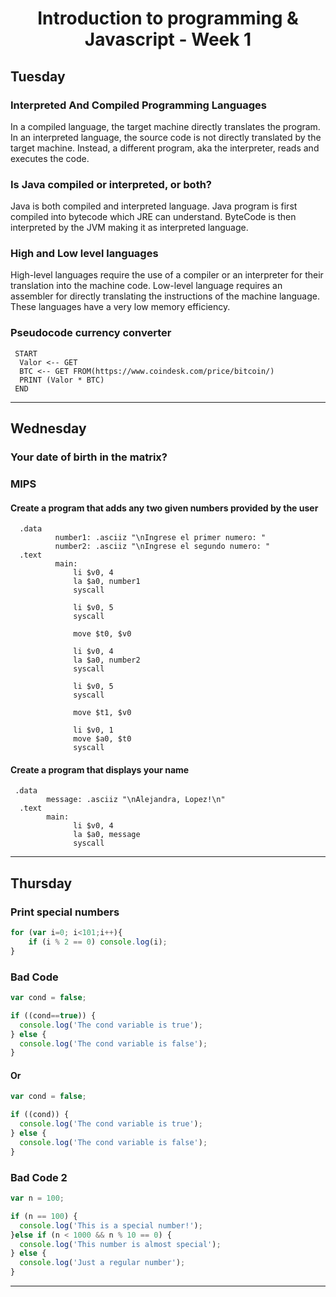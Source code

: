 
<h1 align="center">Introduction to programming & Javascript - Week 1</h1>
  
  
 ## Tuesday
 
<h3>Interpreted And Compiled Programming Languages</h3>
 
 <p>In a compiled language, the target machine directly translates the program. In an interpreted language, the source code is not directly translated by the target machine. Instead, a different program, aka the interpreter, reads and executes the code.</p>

<h3>Is Java compiled or interpreted, or both?</h3>

<p>Java is both compiled and interpreted language. Java program is first compiled into bytecode which JRE can understand. ByteCode is then interpreted by the JVM making it as interpreted language.</p>

<h3>High and Low level languages</h3>

<p>High-level languages require the use of a compiler or an interpreter for their translation into the machine code. Low-level language requires an assembler for directly translating the instructions of the machine language. These languages have a very low memory efficiency.</p>

<h3>Pseudocode currency converter</h3>

```
 START
  Valor <-- GET
  BTC <-- GET FROM(https://www.coindesk.com/price/bitcoin/)
  PRINT (Valor * BTC)
 END
```
***
## Wednesday

<h3>Your date of birth in the matrix?</h3> 

<h3>MIPS</h3> 

<h4>Create a program that adds any two given numbers provided by the user</h4>

```
  .data
	      number1: .asciiz "\nIngrese el primer numero: "
	      number2: .asciiz "\nIngrese el segundo numero: "
  .text
	      main:
              li $v0, 4
              la $a0, number1
              syscall

              li $v0, 5
              syscall

              move $t0, $v0

              li $v0, 4
              la $a0, number2
              syscall

              li $v0, 5
              syscall

              move $t1, $v0

              li $v0, 1
              move $a0, $t0
              syscall

```

<h4>Create a program that displays your name</h4>

```
 .data
        message: .asciiz "\nAlejandra, Lopez!\n"
  .text
        main:
              li $v0, 4
              la $a0, message
              syscall
```

***

## Thursday

<h3>Print special numbers</h3> 

```javascript
for (var i=0; i<101;i++){
	if (i % 2 == 0) console.log(i);
}
```


<h3>Bad Code</h3> 

```javascript
var cond = false;

if ((cond==true)) {
  console.log('The cond variable is true');
} else {
  console.log('The cond variable is false');
}
```

<h4>Or</h4>

```javascript
var cond = false;

if ((cond)) {
  console.log('The cond variable is true');
} else {
  console.log('The cond variable is false');
}
```
<h3>Bad Code 2</h3> 

```javascript
var n = 100;

if (n == 100) {
  console.log('This is a special number!');
}else if (n < 1000 && n % 10 == 0) {
  console.log('This number is almost special');
} else {
  console.log('Just a regular number');
}
```
***

